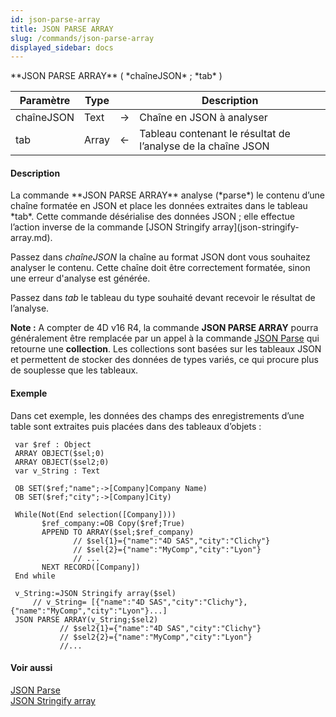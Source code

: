 ```yaml
---
id: json-parse-array
title: JSON PARSE ARRAY
slug: /commands/json-parse-array
displayed_sidebar: docs
---
```


<!--REF #_command_.JSON PARSE ARRAY.Syntax-->**JSON PARSE ARRAY** ( *chaîneJSON* ; *tab* )<!-- END REF-->
<!--REF #_command_.JSON PARSE ARRAY.Params-->
| Paramètre | Type |  | Description |
| --- | --- | --- | --- |
| chaîneJSON | Text | &#8594;  | Chaîne en JSON à analyser |
| tab | Array | &#8592; | Tableau contenant le résultat de l’analyse de la chaîne JSON |

<!-- END REF-->

#### Description 

<!--REF #_command_.JSON PARSE ARRAY.Summary-->La commande **JSON PARSE ARRAY** analyse (*parse*) le contenu d’une chaîne formatée en JSON et place les données extraites dans le tableau *tab*.<!-- END REF--> Cette commande désérialise des données JSON ; elle effectue l’action inverse de la commande [JSON Stringify array](json-stringify-array.md).

Passez dans *chaîneJSON* la chaîne au format JSON dont vous souhaitez analyser le contenu. Cette chaîne doit être correctement formatée, sinon une erreur d'analyse est générée. 

Passez dans *tab* le tableau du type souhaité devant recevoir le résultat de l’analyse.

**Note :** A compter de 4D v16 R4, la commande **JSON PARSE ARRAY** pourra généralement être remplacée par un appel à la commande [JSON Parse](json-parse.md) qui retourne une **collection**. Les collections sont basées sur les tableaux JSON et permettent de stocker des données de types variés, ce qui procure plus de souplesse que les tableaux. 

#### Exemple 

Dans cet exemple, les données des champs des enregistrements d’une table sont extraites puis placées dans des tableaux d’objets :

```4d
 var $ref : Object
 ARRAY OBJECT($sel;0)
 ARRAY OBJECT($sel2;0)
 var v_String : Text
 
 OB SET($ref;"name";->[Company]Company Name)
 OB SET($ref;"city";->[Company]City)
 
 While(Not(End selection([Company])))
       $ref_company:=OB Copy($ref;True)
       APPEND TO ARRAY($sel;$ref_company)
              // $sel{1}={"name":"4D SAS","city":"Clichy"}
              // $sel{2}={"name":"MyComp","city":"Lyon"}
              // ...
       NEXT RECORD([Company])
 End while
 
 v_String:=JSON Stringify array($sel)
     // v_String= [{"name":"4D SAS","city":"Clichy"},{"name":"MyComp","city":"Lyon"}...]
 JSON PARSE ARRAY(v_String;$sel2)
           // $sel2{1}={"name":"4D SAS","city":"Clichy"}
           // $sel2{2}={"name":"MyComp","city":"Lyon"}
           //...
```

#### Voir aussi 

[JSON Parse](json-parse.md)  
[JSON Stringify array](json-stringify-array.md)  